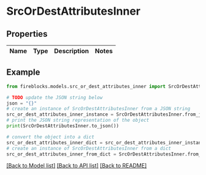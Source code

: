 # SrcOrDestAttributesInner


## Properties

Name | Type | Description | Notes
------------ | ------------- | ------------- | -------------

## Example

```python
from fireblocks.models.src_or_dest_attributes_inner import SrcOrDestAttributesInner

# TODO update the JSON string below
json = "{}"
# create an instance of SrcOrDestAttributesInner from a JSON string
src_or_dest_attributes_inner_instance = SrcOrDestAttributesInner.from_json(json)
# print the JSON string representation of the object
print(SrcOrDestAttributesInner.to_json())

# convert the object into a dict
src_or_dest_attributes_inner_dict = src_or_dest_attributes_inner_instance.to_dict()
# create an instance of SrcOrDestAttributesInner from a dict
src_or_dest_attributes_inner_from_dict = SrcOrDestAttributesInner.from_dict(src_or_dest_attributes_inner_dict)
```
[[Back to Model list]](../README.md#documentation-for-models) [[Back to API list]](../README.md#documentation-for-api-endpoints) [[Back to README]](../README.md)


